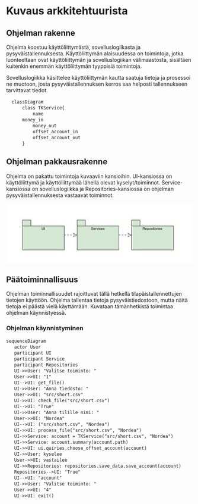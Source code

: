 # Kuvaus arkkitehtuurista

## Ohjelman rakenne

Ohjelma koostuu käyttöliittymästä, sovelluslogiikasta ja pysyväistallennuksesta. Käyttöliittymän
alaisuudessa on toimintoja, jotka luonteeltaan ovat käyttöliittymän ja sovelluslogiikan välimaastosta,
sisältäen kuitenkin enemmän käyttöliittymän tyyppisiä toimintoja. 

Sovelluslogiikka käsittelee käyttöliittymän kautta saatuja tietoja ja prosessoi ne muotoon, josta
pysyväistallennuksen kerros saa helposti tallennukseen tarvittavat tiedot. 


```mermaid
  classDiagram
      class TKService{
          name
	  money_in
          money_out
          offset_account_in
          offset_account_out
      }
```	

## Ohjelman pakkausrakenne

Ohjelma on pakattu toimintoja kuvaaviin kansioihin. UI-kansiossa on käyttöliittymä ja käyttöliittymää
lähellä olevat kyselyt/toiminnot. Service-kansiossa on sovelluslogiikka ja Repositories-kansiossa on 
ohjelman pysyväistallennuksesta vastaavat toiminnot. 

![Pakkausrakenne](./kuvat/pakkaus.jpg)

## Päätoiminnallisuus

Ohjelman toiminnallisuudet rajoittuvat tällä hetkellä tilapäistallennettujen tietojen käyttöön. Ohjelma tallentaa tietoja
pysyväistiedostoon, mutta näitä tietoja ei päästä vielä käyttämään. Kuvataan tämänhetkistä toimintaa ohjelman käynnistyessä.

### Ohjelman käynnistyminen

```mermaid
sequenceDiagram
   actor User
   participant UI
   participant Service
   participant Repositories
   UI->>User: "Valitse toiminto: "
   User->>UI: "1"
   UI-->UI: get_file()
   UI->>User: "Anna tiedosto: "
   User->>UI: "src/short.csv"
   UI->>UI: check_file("src/short.csv")
   UI-->UI: "True"
   UI->>User: "Anna tilille nimi: "
   User->>UI: "Nordea"
   UI-->UI: ("src/short.csv", "Nordea")
   UI->>UI: process_file("src/short.csv", "Nordea")
   UI->>Service: account = TKService("src/short.csv", "Nordea")
   UI->>Service: account.summary(account.path)
   UI->>UI: ui.quiries.choose_offset_account(account)
   UI->>User: kyselee
   User->>UI: vastailee
   UI->>Repositories: repositories.save_data.save_account(account)
   Repositories-->UI: "True"
   UI-->UI: "account"
   UI->>User: "Valitse toiminto: "
   User->>UI: "4"
   UI->>UI: exit()
```


